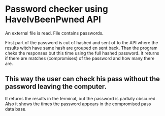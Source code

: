 <h1>Password checker using HaveIvBeenPwned API</h1>

An external file is read. File contains passwords.

First part of the password is cut of hashed and sent of to the API where the results witch have same hash are grouped en sent back.
Than the program cheks the responses but this time using the full hashed password. It returns if there are matches (compromises) of the password and how many there are.

<h2>This way the user can check his pass without the password leaving the computer.</h2> 

It returns the results in the terminal, but the password is partialy obscured. Also it shows the times the password appears in the compromised pass data base.

